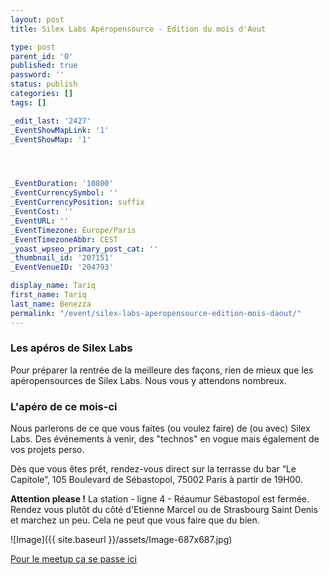 ```yaml
---
layout: post
title: Silex Labs Apéropensource - Edition du mois d'Aout

type: post
parent_id: '0'
published: true
password: ''
status: publish
categories: []
tags: []

_edit_last: '2427'
_EventShowMapLink: '1'
_EventShowMap: '1'




_EventDuration: '10800'
_EventCurrencySymbol: ''
_EventCurrencyPosition: suffix
_EventCost: ''
_EventURL: ''
_EventTimezone: Europe/Paris
_EventTimezoneAbbr: CEST
_yoast_wpseo_primary_post_cat: ''
_thumbnail_id: '207151'
_EventVenueID: '204793'

display_name: Tariq
first_name: Tariq
last_name: Benezza
permalink: "/event/silex-labs-aperopensource-edition-mois-daout/"
---
```


### Les apéros de Silex Labs

Pour préparer la rentrée de la meilleure des façons, rien de mieux que les apéropensources de Silex Labs. Nous vous y attendons nombreux.

### L'apéro de ce mois-ci

Nous parlerons de ce que vous faites (ou voulez faire) de (ou avec) Silex Labs. Des événements à venir, des "technos" en vogue mais également de vos projets perso.

Dès que vous êtes prêt, rendez-vous direct sur la terrasse du bar “Le Capitole”, 105 Boulevard de Sébastopol, 75002 Paris à partir de 19H00.

**Attention please !** La station - ligne 4 - Réaumur Sébastopol est fermée. Rendez vous plutôt du côté d'Etienne Marcel ou de Strasbourg Saint Denis et marchez un peu. Cela ne peut que vous faire que du bien.

![Image]({{ site.baseurl }}/assets/Image-687x687.jpg)

[Pour le meetup ça se passe ici](https://www.meetup.com/fr-FR/Silex-Labs-Aperopensource/events/241997087/)